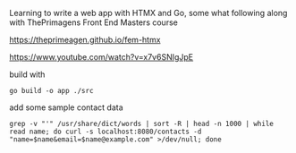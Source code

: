 Learning to write a web app with HTMX and Go, some what following along with ThePrimagens Front End Masters course

https://theprimeagen.github.io/fem-htmx

https://www.youtube.com/watch?v=x7v6SNIgJpE

build with 
```
go build -o app ./src
```

add some sample contact data
```
grep -v "'" /usr/share/dict/words | sort -R | head -n 1000 | while read name; do curl -s localhost:8080/contacts -d "name=$name&email=$name@example.com" >/dev/null; done
```
